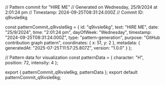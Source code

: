 // Pattern commit for "HIRE ME"
// Generated on Wednesday, 25/9/2024 at 2:01:24 pm
// Timestamp: 2024-09-25T08:31:24.000Z
// Commit ID: q9ivsle6kg

const patternCommit_q9ivsle6kg = {
  id: "q9ivsle6kg",
  text: "HIRE ME",
  date: "25/9/2024",
  time: "2:01:24 pm",
  dayOfWeek: "Wednesday",
  timestamp: "2024-09-25T08:31:24.000Z",
  type: "pattern-generation",
  purpose: "GitHub contribution graph pattern",
  coordinates: {
    x: 51,
    y: 2
  },
  metadata: {
    generatedAt: "2025-07-25T11:57:25.807Z",
    version: "1.0.0"
  }
};

// Pattern data for visualization
const patternData = {
  character: "H",
  position: 72,
  intensity: 4
};

export { patternCommit_q9ivsle6kg, patternData };
export default patternCommit_q9ivsle6kg;
